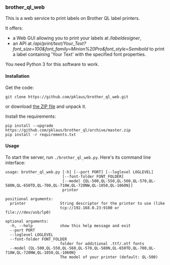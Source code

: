 ### brother\_ql\_web

This is a web service to print labels on Brother QL label printers.

It offers:
* a Web GUI allowing you to print your labels at */labeldesigner*,
* an API at */api/print/text/Your_Text?font_size=100&font_family=Minion%20Pro&font_style=Semibold*
  to print a label containing 'Your Text' with the specified font properties.

You need Python 3 for this software to work.

#### Installation

Get the code:

    git clone https://github.com/pklaus/brother_ql_web.git

or download [the ZIP file](https://github.com/pklaus/brother_ql_web/archive/master.zip) and unpack it.

Install the requirements:

    pip install --upgrade https://github.com/pklaus/brother_ql/archive/master.zip
    pip install -r requirements.txt

#### Usage

To start the server, run `./brother_ql_web.py`. Here's its command line interface:

    usage: brother_ql_web.py [-h] [--port PORT] [--loglevel LOGLEVEL]
                             [--font-folder FONT_FOLDER]
                             [--model {QL-500,QL-550,QL-560,QL-570,QL-580N,QL-650TD,QL-700,QL-710W,QL-720NW,QL-1050,QL-1060N}]
                             printer
    
    positional arguments:
      printer               String descriptor for the printer to use (like
                            tcp://192.168.0.23:9100 or file:///dev/usb/lp0)
    
    optional arguments:
      -h, --help            show this help message and exit
      --port PORT
      --loglevel LOGLEVEL
      --font-folder FONT_FOLDER
                            folder for additional .ttf/.otf fonts
      --model {QL-500,QL-550,QL-560,QL-570,QL-580N,QL-650TD,QL-700,QL-710W,QL-720NW,QL-1050,QL-1060N}
                            The model of your printer (default: QL-500)
